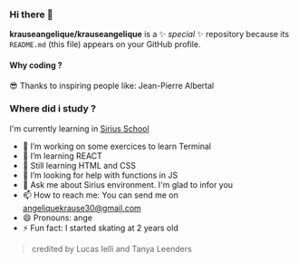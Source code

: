 ### Hi there 👋


**krauseangelique/krauseangelique** is a ✨ _special_ ✨ repository because its `README.md` (this file) appears on your GitHub profile.

#### Why coding ?
😎 Thanks to inspiring people like:
Jean-Pierre Albertal 
  
### Where did i study ?
I'm currently learning in
[Sirius School](https://siriushub.be)

- 🔭 I’m working on some exercices to learn Terminal 
- 🌱 I’m learning REACT
- 👯 Still learning HTML and CSS 
- 🤔 I’m looking for help with functions in JS
- 💬 Ask me about Sirius environment. I'm glad to infor you
- 📫 How to reach me: You can send me on angeliquekrause30@gmail.com
- 😄 Pronouns: ange
- ⚡ Fun fact: I started skating at 2 years old

> credited by Lucas Ielli and Tanya Leenders



